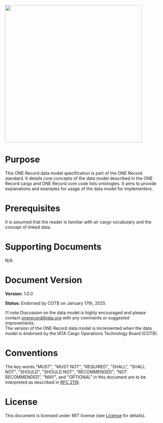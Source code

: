 
<img src="https://github.com/lambertciata/ONE-Record/assets/58464775/8144ae8c-7378-4ef9-ae67-de6924212367" width="450">

# Purpose

This ONE Record data model specification is part of the ONE Record standard.
It details core concepts of the data model described in the ONE Record cargo and ONE Record core code lists ontologies.
It aims to provide explanations and examples for usage of the data model for implementers.

# Prerequisites

It is assumed that the reader is familiar with air cargo vocabulary and the concept of linked data.

# Supporting Documents

N/A

# Document Version

**Version:** 1.0.0

**Status:** Endorsed by COTB on January 17th, 2025.

!!! note
    Discussion on the data model is highly encouraged and please contact [onerecord@iata.org](mailto:onerecord@iata.org) with any comments or suggested improvements.<br/>
    The version of the ONE Record data model is incremented when the data model is endorsed by the IATA Cargo Operations Technology Board (COTB).

# Conventions

The key words "MUST", "MUST NOT", "REQUIRED", "SHALL", "SHALL NOT", "SHOULD", "SHOULD NOT", "RECOMMENDED", "NOT RECOMMENDED", "MAY", and "OPTIONAL" in this document are to be interpreted as described in [RFC 2119](https://www.rfc-editor.org/rfc/rfc2119).

# License

This document is licensed under MIT license (see [License](../General/license.md) for details).
